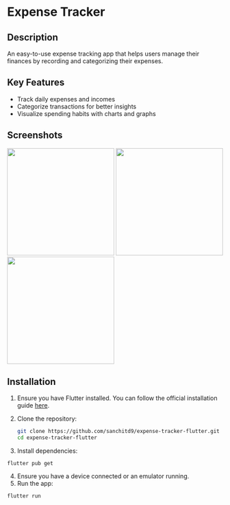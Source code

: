 # Expense Tracker

## Description

An easy-to-use expense tracking app that helps users manage their finances by recording and categorizing their expenses.

## Key Features

- Track daily expenses and incomes
- Categorize transactions for better insights
- Visualize spending habits with charts and graphs

## Screenshots
<img width="250" src="https://github.com/sanchitd9/expense-tracker-flutter/assets/38399292/d7eee12b-3e2a-4030-9b9b-3418a5989e24">


<img width="250" src="https://github.com/sanchitd9/expense-tracker-flutter/assets/38399292/9fbb686f-af5c-4d89-ab1d-96e3879733c0">


<img width="250" src="https://github.com/sanchitd9/expense-tracker-flutter/assets/38399292/5bd7780d-79af-4fb2-bc1d-8a411c95e2b0">


## Installation

1. Ensure you have Flutter installed. You can follow the official installation guide [here](https://flutter.dev/docs/get-started/install).

2. Clone the repository:

   ```sh
   git clone https://github.com/sanchitd9/expense-tracker-flutter.git
   cd expense-tracker-flutter
   ```
3. Install dependencies:

  ```
  flutter pub get
  ```

4. Ensure you have a device connected or an emulator running.
5. Run the app:

  ```
  flutter run
  ```

